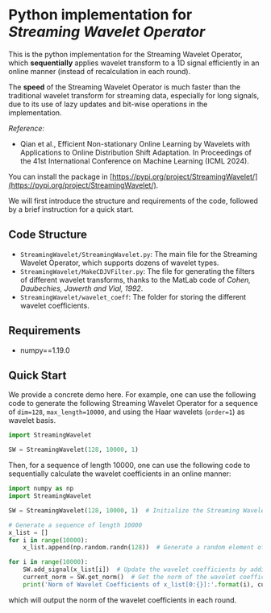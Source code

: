 # Python implementation for _Streaming Wavelet Operator_

This is the python implementation for the Streaming Wavelet Operator, which **sequentially**
applies wavelet transform to a 1D signal efficiently in an online manner (instead of recalculation in each round).

The **speed** of the Streaming Wavelet Operator is much faster than the traditional wavelet transform for streaming data,
especially for long signals, due to its use of lazy updates and bit-wise operations in the implementation.

_Reference:_

- Qian et al., Efficient Non-stationary Online Learning by Wavelets with Applications to Online Distribution Shift Adaptation. In Proceedings of the 41st International Conference on Machine Learning (ICML 2024).

You can install the package in [https://pypi.org/project/StreamingWavelet/](https://pypi.org/project/StreamingWavelet/).

We will first introduce the structure and requirements of the code, followed by a brief instruction for a quick start.

## Code Structure

- `StreamingWavelet/StreamingWavelet.py`: The main file for the Streaming Wavelet Operator, which supports dozens of wavelet types.
- `StreamingWavelet/MakeCDJVFilter.py`: The file for generating the filters of different wavelet transforms, thanks to the MatLab code of _Cohen, Daubechies, Jawerth and Vial, 1992_.
- `StreamingWavelet/wavelet_coeff`: The folder for storing the different wavelet coefficients.

## Requirements

* numpy==1.19.0

## Quick Start

We provide a concrete demo here.
For example, one can use the following code to generate the following Streaming Wavelet Operator
for a sequence of `dim=128`, `max_length=10000`, and using the Haar wavelets (`order=1`) as wavelet basis.

```python
import StreamingWavelet

SW = StreamingWavelet(128, 10000, 1)
```

Then, for a sequence of length 10000, one can use the following code to sequentially calculate the wavelet coefficients in an online manner:

```python
import numpy as np
import StreamingWavelet

SW = StreamingWavelet(128, 10000, 1)  # Initialize the Streaming Wavelet Operator

# Generate a sequence of length 10000
x_list = []
for i in range(10000):
    x_list.append(np.random.randn(128))  # Generate a random element of dim=128, and add it to the sequence

for i in range(10000):
    SW.add_signal(x_list[i])  # Update the wavelet coefficients by adding the new element
    current_norm = SW.get_norm()  # Get the norm of the wavelet coefficients
    print('Norm of Wavelet Coefficients of x_list[0:{}]:'.format(i), current_norm)  # Print the current norm of the wavelet coefficients
```

which will output the norm of the wavelet coefficients in each round.